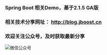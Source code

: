 ### Spring Boot 相关Demo，基于2.1.5 GA版

### 相关技术分享网址： http://blog.jboost.cn

### 欢迎关注公众号，及时获取最新分享


![微信公众号](http://blog.jboost.cn/assets/qrcode-05.jpg)
